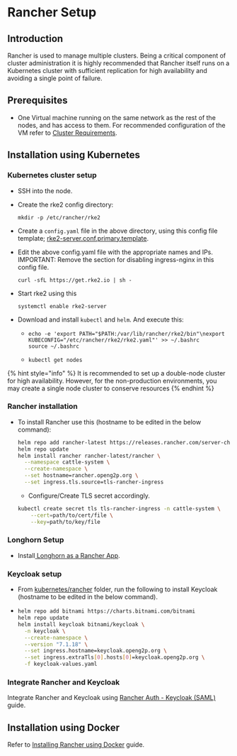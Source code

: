# Rancher Setup

## Introduction

Rancher is used to manage multiple clusters. Being a critical component of cluster administration it is highly recommended that Rancher itself runs on a Kubernetes cluster with sufficient replication for high availability and avoiding a single point of failure.

## Prerequisites

* One Virtual machine running on the same network as the rest of the nodes, and has access to them. For recommended configuration of the VM refer to [Cluster Requirements](../../guides/deployment-guide/deployment-on-kubernetes/k8s-infrastructure-setup/k8s-cluster-requirements.md).

## Installation using Kubernetes

### Kubernetes cluster setup

* SSH into the node.
*   Create the rke2 config directory:

    ```
    mkdir -p /etc/rancher/rke2
    ```
* Create a `config.yaml` file in the above directory, using this config file template; [rke2-server.conf.primary.template](https://github.com/OpenG2P/openg2p-deployment/blob/main/kubernetes/rke2/rke2-server.conf.primary.template).
*   Edit the above config.yaml file with the appropriate names and IPs. IMPORTANT: Remove the section for disabling ingress-nginx in this config file.

    ```
    curl -sfL https://get.rke2.io | sh -
    ```
*   Start rke2 using this

    ```
    systemctl enable rke2-server
    ```
* Download and install `kubectl` and `helm`. And execute this:&#x20;
  * ```
    echo -e 'export PATH="$PATH:/var/lib/rancher/rke2/bin"\nexport KUBECONFIG="/etc/rancher/rke2/rke2.yaml"' >> ~/.bashrc
    source ~/.bashrc
    ```
  * ```
    kubectl get nodes
    ```

{% hint style="info" %}
It is recommended to set up a double-node cluster for high availability. However, for the non-production environments, you may create a single node cluster to conserve resources
{% endhint %}

### Rancher installation

*   To install Rancher use this (hostname to be edited in the below command):

    ```bash
    helm repo add rancher-latest https://releases.rancher.com/server-charts/latest
    helm repo update
    helm install rancher rancher-latest/rancher \
      --namespace cattle-system \
      --create-namespace \
      --set hostname=rancher.openg2p.org \
      --set ingress.tls.source=tls-rancher-ingress
    ```

    * Configure/Create TLS secret accordingly.

    ```bash
    kubectl create secret tls tls-rancher-ingress -n cattle-system \
        --cert=path/to/cert/file \
        --key=path/to/key/file
    ```

### Longhorn Setup

* Install[ Longhorn as a Rancher App](https://longhorn.io/docs/1.3.2/deploy/install/install-with-rancher/).

### Keycloak setup

* From [kubernetes/rancher](https://github.com/OpenG2P/openg2p-deployment/tree/1.1.0/kubernetes/rancher) folder, run the following to install Keycloak (hostname to be edited in the below command).
* ```bash
  helm repo add bitnami https://charts.bitnami.com/bitnami
  helm repo update
  helm install keycloak bitnami/keycloak \
    -n keycloak \
    --create-namespace \
    --version "7.1.18" \
    --set ingress.hostname=keycloak.openg2p.org \
    --set ingress.extraTls[0].hosts[0]=keycloak.openg2p.org \
    -f keycloak-values.yaml
  ```

### Integrate Rancher and Keycloak

Integrate Rancher and Keycloak using [Rancher Auth - Keycloak (SAML)](https://docs.ranchermanager.rancher.io/how-to-guides/new-user-guides/authentication-permissions-and-global-configuration/authentication-config/configure-keycloak-saml) guide.

## Installation using Docker

Refer to [Installing Rancher using Docker](https://ranchermanager.docs.rancher.com/getting-started/installation-and-upgrade/other-installation-methods/rancher-on-a-single-node-with-docker) guide.
